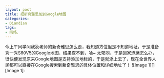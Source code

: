 ```yaml
---
layout: post
title: 把新奇雅思加到Google地图
categories:
- Diandian
tags:
- 网络, 
---
```

今上午同学问我狄老师的新奇雅思怎么走，我知道方位但是不知道地址，于是准备秀一秀S60V5的Google地图，结果查不到，哈~ 太郁闷，于是回家琢磨怎么办，很快便发现原来Google地图是支持添加地标的，于是就添上去了，现在全世界人民都可以直接在Google搜索到新奇雅思的具体位置和详细地址了！ !\[Image 1\]\[\] \[Image 1\]: